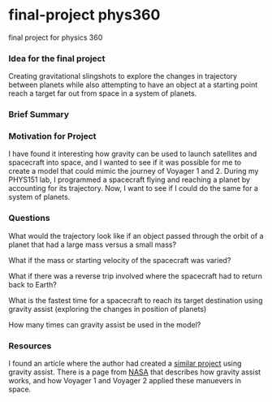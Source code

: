 # final-project phys360
final project for physics 360


### Idea for the final project

Creating gravitational slingshots to explore the changes in trajectory between planets while also attempting to have an object at a starting point reach a target far out from space in a system of planets. 

### Brief Summary



### Motivation for Project
I have found it interesting how gravity can be used to launch satellites and spacecraft into space, and I wanted to see if it was possible for me to create a model that could mimic the journey of Voyager 1 and 2. During my PHYS151 lab, I programmed a spacecraft flying and reaching a planet by accounting for its trajectory. Now, I want to see if I could do the same for a system of planets. 

### Questions 
What would the trajectory look like if an object passed through the orbit of a planet that had a large mass versus a small mass?

What if the mass or starting velocity of the spacecraft was varied? 

What if there was a reverse trip involved where the spacecraft had to return back to Earth?

What is the fastest time for a spacecraft to reach its target destination using gravity assist (exploring the changes in position of planets)

How many times can gravity assist be used in the model?


### Resources
I found an article where the author had created a [similar project](https://pages.vassar.edu/magnes/2016/12/11/gravity-assist/) using gravity assist. 
There is a page from [NASA](https://science.nasa.gov/learn/basics-of-space-flight/primer/) that describes how gravity assist works, and how Voyager 1 and Voyager 2 applied these manuevers in space. 
